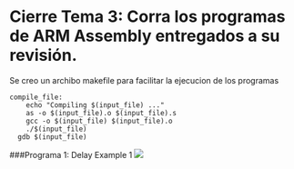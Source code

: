# Cierre Tema 3: Corra los programas de ARM Assembly entregados a su revisión.

Se creo un archibo makefile para facilitar la ejecucion de los programas

```make
compile_file:
	echo "Compiling $(input_file) ..."
	as -o $(input_file).o $(input_file).s
	gcc -o $(input_file) $(input_file).o
	./$(input_file)
  gdb $(input_file)
```

###Programa 1: Delay Example 1
![](./images/delayExample.png)
